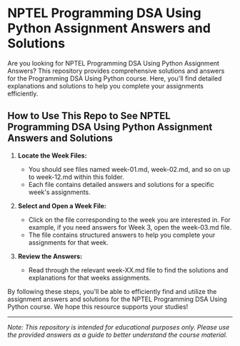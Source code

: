 # NPTEL Programming DSA Using Python Assignment Answers and Solutions

Are you looking for NPTEL Programming DSA Using Python Assignment Answers? This repository provides comprehensive solutions and answers for the Programming DSA Using Python course. Here, you'll find detailed explanations and solutions to help you complete your assignments efficiently.

## How to Use This Repo to See NPTEL Programming DSA Using Python Assignment Answers and Solutions

1. **Locate the Week Files:**
   - You should see files named week-01.md, week-02.md, and so on up to week-12.md within this folder.
   - Each file contains detailed answers and solutions for a specific week's assignments.

2. **Select and Open a Week File:**
   - Click on the file corresponding to the week you are interested in. For example, if you need answers for Week 3, open the week-03.md file.
   - The file contains structured answers to help you complete your assignments for that week.

3. **Review the Answers:**
   - Read through the relevant week-XX.md file to find the solutions and explanations for that weeks assignments.

By following these steps, you'll be able to efficiently find and utilize the assignment answers and solutions for the NPTEL Programming DSA Using Python course. We hope this resource supports your studies!

---
*Note: This repository is intended for educational purposes only. Please use the provided answers as a guide to better understand the course material.*